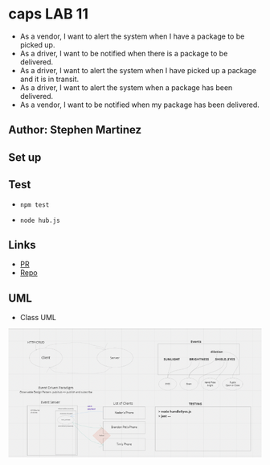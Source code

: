 # caps LAB 11

* As a vendor, I want to alert the system when I have a package to be picked up.
* As a driver, I want to be notified when there is a package to be delivered.
* As a driver, I want to alert the system when I have picked up a package and it is in transit.
* As a driver, I want to alert the system when a package has been delivered.
* As a vendor, I want to be notified when my package has been delivered.


## Author: Stephen Martinez

## Set up

## Test

* `npm test`

* `node hub.js`

## Links

* [PR](https://github.com/SdMartinez13/caps/pull/1)
* [Repo](https://github.com/SdMartinez13/caps)

## UML

* Class UML

![Lab11 UML](./assets/LAB11-UML.png)
